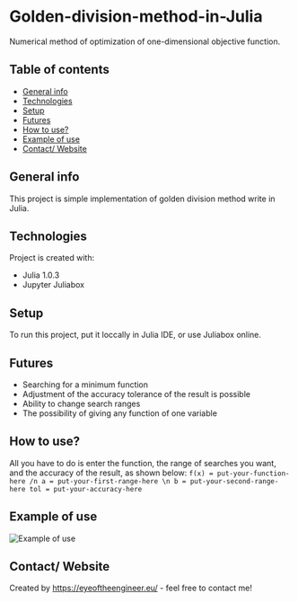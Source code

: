 # Golden-division-method-in-Julia
 Numerical method of optimization of one-dimensional objective function.


## Table of contents
* [General info](#general-info)
* [Technologies](#technologies)
* [Setup](#setup)
* [Futures](#futures)
* [How to use?](#how-to-use)
* [Example of use](#example-of-use)
* [Contact/ Website](#contact/-website)


## General info
This project is simple implementation of golden division method write in Julia.
	
## Technologies
Project is created with:
* Julia 1.0.3
* Jupyter Juliabox

	
## Setup
To run this project, put it loccally in Julia IDE, or use Juliabox online.

## Futures
* Searching for a minimum function
* Adjustment of the accuracy tolerance of the result is possible
* Ability to change search ranges
* The possibility of giving any function of one variable

## How to use?
All you have to do is enter the function, the range of searches you want, and the accuracy of the result, as shown below:
`f(x) = put-your-function-here /n
a = put-your-first-range-here \n
b = put-your-second-range-here
tol = put-your-accuracy-here`

## Example of use

![Example of use](./example.jpg)

## Contact/ Website
Created by https://eyeoftheengineer.eu/ - feel free to contact me!
